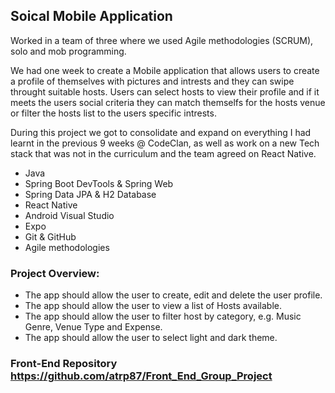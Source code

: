 ## Soical Mobile Application

Worked in a team of three where we used Agile methodologies (SCRUM), solo and mob programming.

We had one week to create a Mobile application that allows users to create a profile of themselves with pictures and intrests and they can swipe throught suitable hosts. Users can select hosts to view their profile and if it meets the users social criteria they can match themselfs for the hosts venue or filter the hosts list to the users specific intrests.

During this project we got to consolidate and expand on everything I had learnt in the previous 9 weeks @ CodeClan, as well as work on a new Tech stack that was not in the curriculum and the team agreed on React Native.

* Java
* Spring Boot DevTools & Spring Web
* Spring Data JPA & H2 Database
* React Native
* Android Visual Studio
* Expo
* Git & GitHub
* Agile methodologies

### Project Overview:

* The app should allow the user to create, edit and delete the user profile.
* The app should allow the user to view a list of Hosts available.
* The app should allow the user to filter host by category, e.g. Music Genre, Venue Type and Expense.
* The app should allow the user to select light and dark theme.

### Front-End Repository https://github.com/atrp87/Front_End_Group_Project
